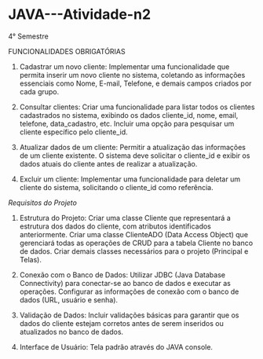 # JAVA---Atividade-n2
4° Semestre

FUNCIONALIDADES OBRIGATÓRIAS
1. Cadastrar um novo cliente:
      Implementar uma funcionalidade que permita inserir um novo cliente no sistema, coletando as informações essenciais como Nome, E-mail, Telefone, e demais campos criados por cada grupo.

2. Consultar clientes:
      Criar uma funcionalidade para listar todos os clientes cadastrados no sistema, exibindo os dados cliente_id, nome, email, telefone, data_cadastro, etc.
Incluir uma opção para pesquisar um cliente específico pelo cliente_id.

3. Atualizar dados de um cliente:
      Permitir a atualização das informações de um cliente existente. O sistema deve solicitar o cliente_id e exibir os dados atuais do cliente antes de realizar a atualização.

4. Excluir um cliente:
      Implementar uma funcionalidade para deletar um cliente do sistema, solicitando o cliente_id como referência.


*Requisitos do Projeto*

1. Estrutura do Projeto:
   Criar uma classe Cliente que representará a estrutura dos dados do cliente, com atributos identificados anteriormente.
   Criar uma classe ClienteADO (Data Access Object) que gerenciará todas as operações de CRUD para a tabela Cliente no banco de dados.
   Criar demais classes necessários para o projeto (Principal e Telas).

2. Conexão com o Banco de Dados:
   Utilizar JDBC (Java Database Connectivity) para conectar-se ao banco de dados e executar as operações.
   Configurar as informações de conexão com o banco de dados (URL, usuário e senha).

3. Validação de Dados:
   Incluir validações básicas para garantir que os dados do cliente estejam corretos antes de serem inseridos ou atualizados no banco de dados.

4. Interface de Usuário:
   Tela padrão através do JAVA console.



   
